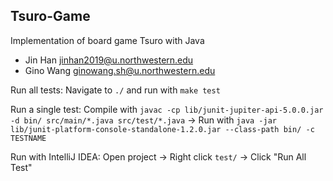 ## Tsuro-Game

Implementation of board game Tsuro with Java

* Jin Han jinhan2019@u.northwestern.edu
* Gino Wang ginowang.sh@u.northwestern.edu

Run all tests: Navigate to `./` and run with `make test`

Run a single test: Compile with `javac -cp lib/junit-jupiter-api-5.0.0.jar -d bin/ src/main/*.java src/test/*.java` -> Run with `java -jar lib/junit-platform-console-standalone-1.2.0.jar --class-path bin/ -c TESTNAME` 

Run with IntelliJ IDEA: Open project -> Right click `test/` -> Click "Run All Test"
